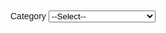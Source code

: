 <!DOCTYPE html>
<html>
  <head>
  <style>
    #map-canvas { width:500px; height:400px; }
    .layer-wizard-search-label { font-family: sans-serif };
  </style>
  <script type="text/javascript"
    src="http://maps.google.com/maps/api/js?sensor=false">
  </script>
  <script type="text/javascript">
    var map;
    var layer_0;
    var layer_1;
    function initialize() {
      map = new google.maps.Map(document.getElementById('map-canvas'), {
        center: new google.maps.LatLng(39.28804562429281, -76.62750445),
        zoom: 14,
        mapTypeId: google.maps.MapTypeId.ROADMAP
      });
      layer_0 = new google.maps.FusionTablesLayer({
        query: {
          select: "col8",
          from: "1gPUiaDyfgLJlWpoYV8d0P-5pjY46icwX6dTcXd9J"
        },
        map: map,
        styleId: 2,
        templateId: 2
      });
      layer_1 = new google.maps.FusionTablesLayer({
        query: {
          select: "col3",
          from: "1R8nfaoLKAaonhISSxKKJvel3zoFLllkmWCNSwJoM"
        },
        map: map,
        styleId: 2,
        templateId: 2
      });
    }
    function changeMap_1() {
      var whereClause;
      var searchString = document.getElementById('search-string_1').value.replace(/'/g, "\\'");
      if (searchString != '--Select--') {
        whereClause = "'Category' = '" + searchString + "'";
      }
      layer_1.setOptions({
        query: {
          select: "col3",
          from: "1R8nfaoLKAaonhISSxKKJvel3zoFLllkmWCNSwJoM",
          where: whereClause
        }
      });
    }
    google.maps.event.addDomListener(window, 'load', initialize);
  </script>
  </head>
  <body>
    <div id="map-canvas"></div>
    <div style="margin-top: 10px;">
      <label class="layer-wizard-search-label">
        Category
        <select id="search-string_1" onchange="changeMap_1(this.value);">
          <option value="--Select--">--Select--</option>
          <option value="Education">Education</option>
          <option value="Health Facilities/Services">Health Facilities/Services</option>
          <option value="Lifestyle">Lifestyle</option>
          <option value="Nutrition">Nutrition</option>
        </select>
      </label> 
    </div>
  </body>
</html>
